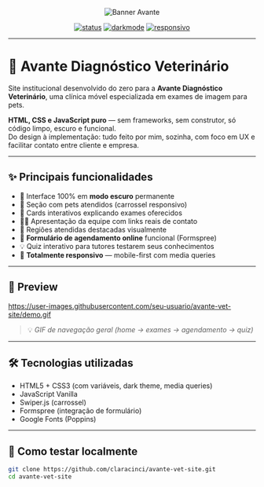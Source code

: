 <p align="center">
  <img src="https://github.com/seu-usuario/avante-vet-site/assets/logo-banner.png" alt="Banner Avante" style="max-width: 100%;" />
</p>

<p align="center">
  <a href="#"><img src="https://img.shields.io/badge/status-finalizado-%2325D366" alt="status"></a>
  <a href="#"><img src="https://img.shields.io/badge/dark--mode-ativado-%231a3a33" alt="darkmode"></a>
  <a href="#"><img src="https://img.shields.io/badge/responsivo-sim-%23009688" alt="responsivo"></a>
</p>

---

# 🐾 Avante Diagnóstico Veterinário

Site institucional desenvolvido do zero para a **Avante Diagnóstico Veterinário**, uma clínica móvel especializada em exames de imagem para pets.

**HTML, CSS e JavaScript puro** — sem frameworks, sem construtor, só código limpo, escuro e funcional.  
Do design à implementação: tudo feito por mim, sozinha, com foco em UX e facilitar contato entre cliente e empresa.

---

## ✨ Principais funcionalidades

- 🎯 Interface 100% em **modo escuro** permanente
- 🐶 Seção com pets atendidos (carrossel responsivo)
- 🧪 Cards interativos explicando exames oferecidos
- 👩‍⚕️ Apresentação da equipe com links reais de contato
- 📍 Regiões atendidas destacadas visualmente
- 📅 **Formulário de agendamento online** funcional (Formspree)
- 💡 Quiz interativo para tutores testarem seus conhecimentos
- 📱 **Totalmente responsivo** — mobile-first com media queries

---

## 📸 Preview

https://user-images.githubusercontent.com/seu-usuario/avante-vet-site/demo.gif  
> 💡 *GIF de navegação geral (home → exames → agendamento → quiz)*

---

## 🛠 Tecnologias utilizadas

- HTML5 + CSS3 (com variáveis, dark theme, media queries)
- JavaScript Vanilla
- Swiper.js (carrossel)
- Formspree (integração de formulário)
- Google Fonts (Poppins)

---

## 🧰 Como testar localmente

```bash
git clone https://github.com/claracinci/avante-vet-site.git
cd avante-vet-site

